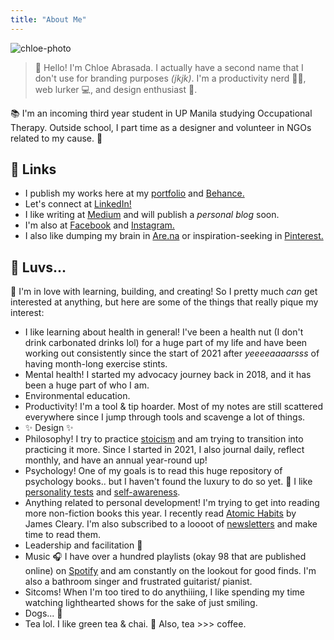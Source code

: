 ```yaml
---
title: "About Me"
---
```


![chloe-photo](/notes/photos/chloe-about.png)

> 👋 Hello! I'm Chloe Abrasada. I actually have a second name that I don't use for branding purposes *(jkjk)*. I'm a productivity nerd 👩‍🏫, web lurker 💻, and design enthusiast 🎨.

📚 I'm an incoming third year student in UP Manila studying Occupational Therapy. Outside school, I part time as a designer and volunteer in NGOs related to my cause. 🍃

## 🔗 Links
- I publish my works here at my [portfolio](https://chloeabrasada.online/) and [Behance.](https://www.behance.net/chloeabrasada)
- Let's connect at [LinkedIn!](https://www.linkedin.com/in/chloeabrasada)
- I like writing at [Medium](https://chloeabrasada.medium.com/) and will publish a *personal blog* soon.
- I'm also at [Facebook](https://www.facebook.com/chloeabrasada/) and [Instagram.](https://www.instagram.com/chloeabrasada)
- I also like dumping my brain in [Are.na](https://www.are.na/chloe-abrasada) or inspiration-seeking in [Pinterest.](https://www.pinterest.ph/chloeabrasada)

## 🍉 Luvs...

🥳 I'm in love with learning, building, and creating! So I pretty much *can* get interested at anything, but here are some of the things that really pique my interest:

- I like learning about health in general! I've been a health nut (I don't drink carbonated drinks lol) for a huge part of my life and have been working out consistently since the start of 2021 after *yeeeeaaaarsss* of having month-long exercise stints.
- Mental health! I started my advocacy journey back in 2018, and it has been a huge part of who I am.
- Environmental education.
- Productivity! I'm a tool & tip hoarder. Most of my notes are still scattered everywhere since I jump through tools and scavenge a lot of things.
- ✨ Design ✨
- Philosophy! I try to practice [stoicism](moc/stoicism.md) and am trying to transition into practicing it more. Since I started in 2021, I also journal daily, reflect monthly, and have an annual year-round up!
- Psychology! One of my goals is to read this huge repository of psychology books.. but I haven't found the luxury to do so yet. 💭 I like [personality tests](notes/perdev/mh/self-awareness/tests.md) and [self-awareness](notes/perdev/mh/self-awareness.md).
- Anything related to personal development! I'm trying to get into reading more non-fiction books this year. I recently read [Atomic Habits](notes/sources/books.md) by James Cleary. I'm also subscribed to a loooot of [newsletters](notes/sources/newsletters.md) and make time to read them.
- Leadership and facilitation 👥
- Music 🎧 I have over a hundred playlists (okay 98 that are published online) on [Spotify](https://open.spotify.com/user/chloeabrasada) and am constantly on the lookout for good finds. I'm also a bathroom singer and frustrated guitarist/ pianist.
- Sitcoms! When I'm too tired to do anythiiing, I like spending my time watching lighthearted shows for the sake of just smiling.
- Dogs... 🐶
- Tea lol. I like green tea & chai. 🍵 Also, tea >>> coffee.